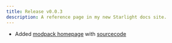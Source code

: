 ```yaml
---
title: Release v0.0.3
description: A reference page in my new Starlight docs site.
---
```


- Added [modpack homepage](https://mc.delass.ee/) with [sourcecode](https://github.com/soudasuwa/minenkolonien-docs)
